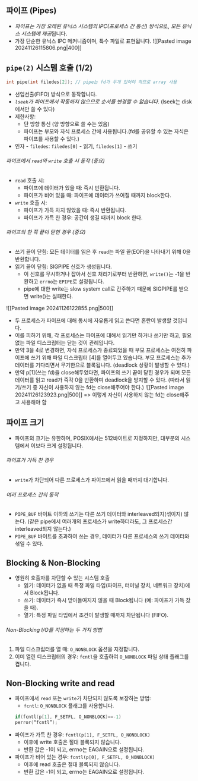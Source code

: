 ## 파이프 (Pipes)
- *파이프는 가장 오래된 유닉스 시스템의 IPC(프로세스 간 통신) 방식으*로, *모든 유닉스 시스템에 제공*됩니다.
- 가장 단순한 유닉스 IPC 메커니즘이며, 특수 파일로 표현됩니다.
![[Pasted image 20241126115806.png|400]]

## `pipe(2)` 시스템 호출 (1/2)
```c
int pipe(int filedes[2]); // pipe는 fd가 두개 있어야 하므로 array 사용
```
- 선입선출(FIFO) 방식으로 동작합니다.
- *`lseek`가 파이프에서 작동하지 않으므로 순서를 변경할 수 없습니다*. (lseek는 disk에서만 쓸 수 있다)
- 제한사항:
  - 단 방향 통신 (양 방향으로 쓸 수는 있음)
  - 파이프는 부모와 자식 프로세스 간에 사용됩니다.(fd를 공유할 수 있는 자식은 파이프를 사용할 수 있다.)
- 인자 - `filedes`: `filedes[0]` - 읽기, `filedes[1]` - 쓰기
###### 파이프에서 `read`와 `write` 호출 시 동작 (중요)
- `read` 호출 시:
  - 파이프에 데이터가 있을 때: 즉시 반환됩니다.
  - 파이프가 비어 있을 때: 파이프에 데이터가 쓰여질 때까지 block한다.
- `write` 호출 시:
  - 파이프가 가득 차지 않았을 때: 즉시 반환됩니다.
  - 파이프가 가득 찬 경우: 공간이 생길 때까지 block 한다.
###### 파이프의 한 쪽 끝이 닫힌 경우 (중요)
- 쓰기 끝이 닫힘: 모든 데이터를 읽은 후 `read`는 파일 끝(EOF)을 나타내기 위해 0을 반환합니다.
- 읽기 끝이 닫힘: SIGPIPE 신호가 생성됩니다.
  - 이 신호를 무시하거나 잡아서 신호 처리기로부터 반환하면, `write()`는 -1을 반환하고 `errno`는 `EPIPE`로 설정됩니다.
  - pipe에 대한 write는 slow system call로 간주하기 때문에 SIGPIPE를 받으면 write()는 실패한다.

![[Pasted image 20241126122855.png|500]]
- 두 프로세스가 파이프에 대해 동시에 자유롭게 읽고 쓴다면 혼란이 발생할 것입니다.
- 이를 피하기 위해, 각 프로세스는 파이프에 대해서 읽기만 하거나 쓰기만 하고, 필요 없는 파일 디스크립터는 닫는 것이 관례입니다.
- 만약 3을 4로 변경하면, 자식 프로세스가 종료되었을 때 부모 프로세스는 여전히 파이프에 쓰기 위해 파일 디스크립터 \[4]를 열어두고 있습니다. 부모 프로세스는 추가 데이터를 기다리면서 무기한으로 블록됩니다. (deadlock 상황이 발생할 수 있다.)
- 만약 p\[1](쓰는 fd)을 close해두었다면, 파이프의 쓰기 끝이 닫힌 경우가 되며 모든 데이터를 읽고 read가 즉각 0을 반환하며 deadlock을 방지할 수 있다. (따라서 읽기/쓰기 중 자신이 사용하지 않는 fd는 close해주어야 한다.)
![[Pasted image 20241126123923.png|500]]
=> 이렇게 자신이 사용하지 않는 fd는 close해주고 사용해야 함
## 파이프 크기
- 파이프의 크기는 유한하며, POSIX에서는 512바이트로 지정하지만, 대부분의 시스템에서 이보다 크게 설정됩니다.
###### 파이프가 가득 찬 경우
- `write`가 차단되어 다른 프로세스가 파이프에서 읽을 때까지 대기합니다.
###### 여러 프로세스 간의 동작
- `PIPE_BUF` 바이트 이하의 쓰기는 다른 쓰기 데이터와 interleaved되지(섞이지) 않는다. (같은 pipe에서 여러개의 프로세스가 write하더라도, 그 프로세스간 interleaved되지 않는다.)
- `PIPE_BUF` 바이트를 초과하여 쓰는 경우, 데이터가 다른 프로세스의 쓰기 데이터와 섞일 수 있다.
## Blocking & Non-Blocking
- 영원히 호출자를 차단할 수 있는 시스템 호출
  - 읽기: 데이터가 없을 때 특정 파일 타입(파이프, 터미널 장치, 네트워크 장치)에서 Block됩니다.
  - 쓰기: 데이터가 즉시 받아들여지지 않을 때 Block됩니다 (예: 파이프가 가득 찼을 때).
  - 열기: 특정 파일 타입에서 조건이 발생할 때까지 차단됩니다 (FIFO).
###### Non-Blocking I/O를 지정하는 두 가지 방법
1. 파일 디스크립터를 열 때: `O_NONBLOCK` 옵션을 지정합니다.
2. 이미 열린 디스크립터의 경우: `fcntl`을 호출하여 `O_NONBLOCK` 파일 상태 플래그를 켭니다.
## Non-Blocking write and read
- 파이프에서 `read` 또는 `write`가 차단되지 않도록 보장하는 방법:
	-  `fcntl`: `O_NONBLOCK` 플래그를 사용합니다.
  ```c
  if(fcntl(p[1], F_SETFL, O_NONBLOCK)==-1)
  perror(“fcntl”);
  ```
- 파이프가 가득 찬 경우: `fcntl(p[1], F_SETFL, O_NONBLOCK)`
	- 이후에 write 호출은 절대 블록되지 않습니다.
	- 반환 값은 -1이 되고, errno는 EAGAIN으로 설정됩니다.
- 파이프가 비어 있는 경우: `fcntl(p[0], F_SETFL, O_NONBLOCK)`
	- 이후에 read 호출은 절대 블록되지 않습니다.
	- 반환 값은 -1이 되고, errno는 EAGAIN으로 설정됩니다.